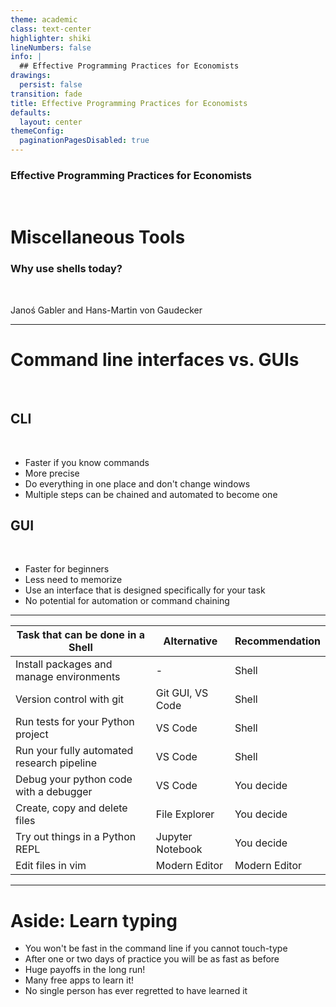 ```yaml
---
theme: academic
class: text-center
highlighter: shiki
lineNumbers: false
info: |
  ## Effective Programming Practices for Economists
drawings:
  persist: false
transition: fade
title: Effective Programming Practices for Economists
defaults:
  layout: center
themeConfig:
  paginationPagesDisabled: true
---
```


### Effective Programming Practices for Economists

<br/>

# Miscellaneous Tools

### Why use shells today?

<br/>

Janoś Gabler and Hans-Martin von Gaudecker

---

# Command line interfaces vs. GUIs

<br/>

<div class="grid grid-cols-5 gap-12">
<div class="col-span-2">

## CLI

<br/>

- Faster if you know commands
- More precise
- Do everything in one place and don't change windows
- Multiple steps can be chained and automated to become one

</div>
<div class="col-span-2">

## GUI

<br/>

- Faster for beginners
- Less need to memorize
- Use an interface that is designed specifically for your task
- No potential for automation or command chaining

</div>
<div>
</div>
</div>

---

| **Task that can be done in a Shell**       | **Alternative**  | **Recommendation** |
| ------------------------------------------ | ---------------- | ------------------ |
| Install packages and manage environments   | -                | Shell              |
| Version control with git                   | Git GUI, VS Code | Shell              |
| Run tests for your Python project          | VS Code          | Shell              |
| Run your fully automated research pipeline | VS Code          | Shell              |
| Debug your python code with a debugger     | VS Code          | You decide         |
| Create, copy and delete files              | File Explorer    | You decide         |
| Try out things in a Python REPL            | Jupyter Notebook | You decide         |
| Edit files in vim                          | Modern Editor    | Modern Editor      |

---

# Aside: Learn typing

- You won't be fast in the command line if you cannot touch-type
- After one or two days of practice you will be as fast as before
- Huge payoffs in the long run!
- Many free apps to learn it!
- No single person has ever regretted to have learned it
